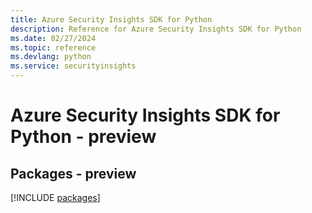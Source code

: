 ```yaml
---
title: Azure Security Insights SDK for Python
description: Reference for Azure Security Insights SDK for Python
ms.date: 02/27/2024
ms.topic: reference
ms.devlang: python
ms.service: securityinsights
---
```

# Azure Security Insights SDK for Python - preview
## Packages - preview
[!INCLUDE [packages](security-insights-index.md)]